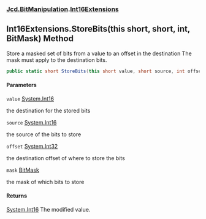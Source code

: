 ### [Jcd.BitManipulation](Jcd.BitManipulation.md 'Jcd.BitManipulation').[Int16Extensions](Jcd.BitManipulation.Int16Extensions.md 'Jcd.BitManipulation.Int16Extensions')

## Int16Extensions.StoreBits(this short, short, int, BitMask) Method

Store a masked set of bits from a value to an offset in the destination
The mask must apply to the destination bits.

```csharp
public static short StoreBits(this short value, short source, int offset, Jcd.BitManipulation.BitMask mask);
```
#### Parameters

<a name='Jcd.BitManipulation.Int16Extensions.StoreBits(thisshort,short,int,Jcd.BitManipulation.BitMask).value'></a>

`value` [System.Int16](https://docs.microsoft.com/en-us/dotnet/api/System.Int16 'System.Int16')

the destination for the stored bits

<a name='Jcd.BitManipulation.Int16Extensions.StoreBits(thisshort,short,int,Jcd.BitManipulation.BitMask).source'></a>

`source` [System.Int16](https://docs.microsoft.com/en-us/dotnet/api/System.Int16 'System.Int16')

the source of the bits to store

<a name='Jcd.BitManipulation.Int16Extensions.StoreBits(thisshort,short,int,Jcd.BitManipulation.BitMask).offset'></a>

`offset` [System.Int32](https://docs.microsoft.com/en-us/dotnet/api/System.Int32 'System.Int32')

the destination offset of where to store the bits

<a name='Jcd.BitManipulation.Int16Extensions.StoreBits(thisshort,short,int,Jcd.BitManipulation.BitMask).mask'></a>

`mask` [BitMask](Jcd.BitManipulation.BitMask.md 'Jcd.BitManipulation.BitMask')

the mask of which bits to store

#### Returns

[System.Int16](https://docs.microsoft.com/en-us/dotnet/api/System.Int16 'System.Int16')
The modified value.